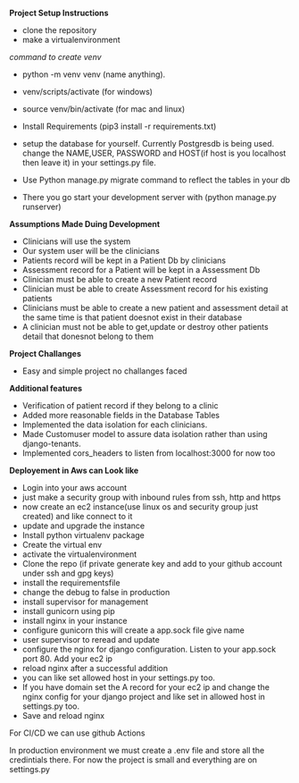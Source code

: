 **Project Setup Instructions**
- clone the repository
- make a virtualenvironment

*command to create venv*
- python -m venv venv (name anything).
- venv/scripts/activate (for windows)
- source venv/bin/activate (for mac and linux)

- Install Requirements (pip3 install -r requirements.txt)
- setup the database for yourself. Currently Postgresdb is being used. change the NAME,USER, PASSWORD and HOST(if host is you localhost then leave it) in your settings.py file.
- Use Python manage.py migrate command to reflect the tables in your db
- There you go start your development server with (python manage.py runserver)

**Assumptions Made Duing Development**

- Clinicians will use the system
- Our system user will be the clinicians
- Patients record will be kept in a Patient Db by clinicians
- Assessment record for a Patient will be kept in a Assessment Db
- Clinician must be able to create a new Patient record
- Clinician must be able to create Assessment record for his existing patients
- Clinicians must be able to create a new patient and assessment detail at the same time is that patient doesnot exist in their database
- A clinician must not be able to get,update or destroy other patients detail that donesnot belong to them

**Project Challanges**
- Easy and simple project no challanges faced

**Additional features**
- Verification of patient record if they belong to a clinic
- Added more reasonable fields in the Database Tables
- Implemented the data isolation for each clinicians.
- Made Customuser model to assure data isolation rather than using django-tenants.
- Implemented cors_headers to listen from localhost:3000 for now too

**Deployement in Aws can Look like**

- Login into your aws account
- just make a security group with inbound rules from ssh, http and https
- now create an ec2 instance(use linux os and security group just created) and like connect to it
- update and upgrade the instance
- Install python virtualenv package
- Create the virtual env
- activate the virtualenvironment
- Clone the repo (if private generate key and add to your github account under ssh and gpg keys)
- install the requirementsfile
- change the debug to false in production
- install supervisor for management
- install gunicorn using pip
- install nginx in your instance
- configure gunicorn this will create a app.sock file give name
- user supervisor to reread and update
- configure the nginx for django configuration. Listen to your app.sock port 80. Add your ec2 ip
- reload nginx after a successful addition
- you can like set allowed host in your settings.py too.
- If you have domain set the A record for your ec2 ip and change the nginx config for your django project and like set in allowed host in settings.py too.
- Save and reload nginx

For CI/CD we can use github Actions

In production environment we must create a .env file and store all the credintials there. For now the project is small and everything are on settings.py
